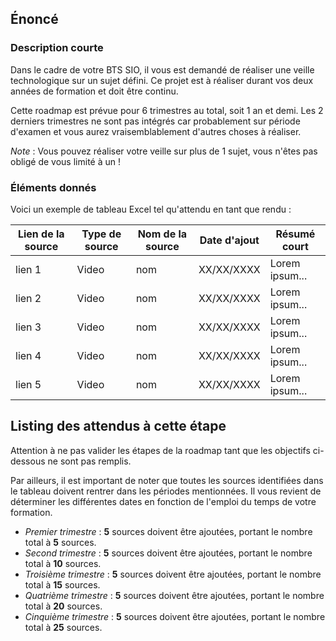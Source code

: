 ## Énoncé

### Description courte

Dans le cadre de votre BTS SIO, il vous est demandé de réaliser une veille technologique sur un sujet défini. Ce projet est à réaliser durant vos deux années de formation et doit être continu.

Cette roadmap est prévue pour 6 trimestres au total, soit 1 an et demi. Les 2 derniers trimestres ne sont pas intégrés car probablement sur période d'examen et vous aurez vraisemblablement d'autres choses à réaliser.

_Note_ : Vous pouvez réaliser votre veille sur plus de 1 sujet, vous n'êtes pas obligé de vous limité à un !

### Éléments donnés

Voici un exemple de tableau Excel tel qu'attendu en tant que rendu :

| Lien de la source | Type de source | Nom de la source | Date d'ajout | Résumé court |
| --- | --- | --- | --- | --- |
| lien 1 | Video | nom | XX/XX/XXXX | Lorem ipsum... |
| lien 2 | Video | nom | XX/XX/XXXX | Lorem ipsum... |
| lien 3 | Video | nom | XX/XX/XXXX | Lorem ipsum... |
| lien 4 | Video | nom | XX/XX/XXXX | Lorem ipsum... |
| lien 5 | Video | nom | XX/XX/XXXX | Lorem ipsum... |

## Listing des attendus à cette étape

Attention à ne pas valider les étapes de la roadmap tant que les objectifs ci-dessous ne sont pas remplis.

Par ailleurs, il est important de noter que toutes les sources identifiées dans le tableau doivent rentrer dans les périodes mentionnées. Il vous revient de déterminer les différentes dates en fonction de l'emploi du temps de votre formation.

- _Premier trimestre_ : __5__ sources doivent être ajoutées, portant le nombre total à __5__ sources.
- _Second trimestre_ : __5__ sources doivent être ajoutées, portant le nombre total à __10__ sources.
- _Troisième trimestre_ : __5__ sources doivent être ajoutées, portant le nombre total à __15__ sources.
- _Quatrième trimestre_ : __5__ sources doivent être ajoutées, portant le nombre total à __20__ sources.
- _Cinquième trimestre_ : __5__ sources doivent être ajoutées, portant le nombre total à __25__ sources.
